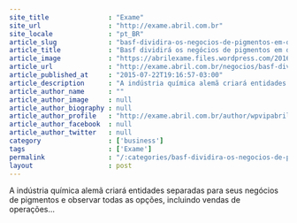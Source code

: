 ```yaml
---
site_title               : "Exame"
site_url                 : "http://exame.abril.com.br"
site_locale              : "pt_BR"
article_slug             : "basf-dividira-os-negocios-de-pigmentos-em-dificuldade"
article_title            : "Basf dividirá os negócios de pigmentos em dificuldade"
article_image            : "https://abrilexame.files.wordpress.com/2016/09/size_960_16_9_basf45.jpg?quality=70&strip=all&w=960"
article_url              : "http://exame.abril.com.br/negocios/basf-dividira-os-negocios-de-pigmentos-em-dificuldade/"
article_published_at     : "2015-07-22T19:16:57-03:00"
article_description      : "A indústria química alemã criará entidades separadas para seus negócios de pigmentos e observar todas as opções, incluindo vendas de operações..."
article_author_name      : ""
article_author_image     : null
article_author_biography : null
article_author_profile   : "http://exame.abril.com.br/author/wpvipabril/"
article_author_facebook  : null
article_author_twitter   : null
category                 : ['business']
tags                     : ['Exame']
permalink                : "/:categories/basf-dividira-os-negocios-de-pigmentos-em-dificuldade/"
layout                   : post
---
```


A indústria química alemã criará entidades separadas para seus negócios de pigmentos e observar todas as opções, incluindo vendas de operações...
